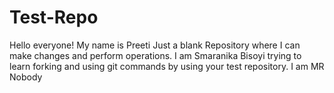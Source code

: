 # Test-Repo
Hello everyone!
My name is Preeti
Just a blank Repository where I can make changes and perform operations.
I am Smaranika Bisoyi trying to learn forking and using git commands by using your test repository.
I am MR Nobody